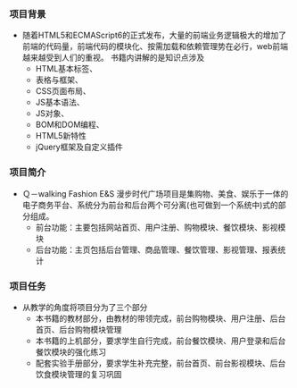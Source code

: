 ### 项目背景
* 随着HTML5和ECMAScript6的正式发布，大量的前端业务逻辑极大的增加了前端的代码量，前端代码的模块化、按需加载和依赖管理势在必行，web前端越来越受到人们的重视。
    书籍内讲解的是知识点涉及 
    * HTML基本标签、
    * 表格与框架、
    * CSS页面布局、
    * JS基本语法、
    * JS对象、
    * BOM和DOM编程、
    * HTML5新特性
    * jQuery框架及自定义插件

### 项目简介
* Ｑ－walking Fashion E&S 漫步时代广场项目是集购物、美食、娱乐于一体的电子商务平台、系统分为前台和后台两个可分离(也可做到一个系统中)式的部分组成。
    * 前台功能：主要包括网站首页、用户注册、购物模块、餐饮模块、影视模块
    * 后台功能：主页包括后台管理、商品管理、餐饮管理、影视管理、报表统计

### 项目任务
* 从教学的角度将项目分为了三个部分
    * 本书籍的教材部分，由教材的带领完成，前台购物模块、用户注册、后台首页、后台购物模块管理
    * 本书籍的上机部分，要求学生自行完成，前台餐饮模块、用户登录和后台餐饮模块的强化练习
    * 配套实验手册部分，要求学生补充完整，前台首页、前台影视模块、后台饮食模块管理的复习巩固
